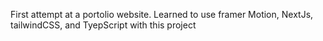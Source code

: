 First attempt at a portolio website. Learned to use framer Motion, NextJs, tailwindCSS, and TyepScript with this project
